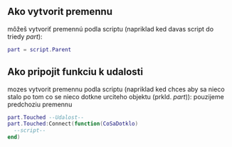 ## Ako vytvorit premennu 

môžeš vytvoriť premennú podla scriptu (napriklad ked davas script do triedy *part*):

```lua
part = script.Parent
```

## Ako pripojit funkciu k udalosti

mozes vytvorit premennu podla scriptu (napriklad ked chces aby sa nieco stalo po tom co se nieco dotkne urciteho objektu (prkld. *part*)):
pouzijeme predchoziu premennu

```lua
part.Touched --Udalost--
part.Touched:Connect(function(CoSaDotklo)
  --script--
end)
```
